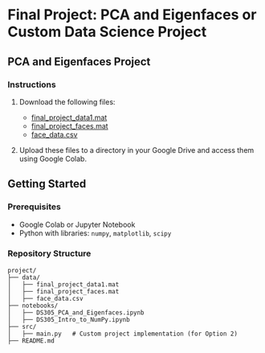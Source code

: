 # Final Project: PCA and Eigenfaces or Custom Data Science Project

## PCA and Eigenfaces Project

### Instructions
1. Download the following files:
   - [final_project_data1.mat](final_project_data1.mat)
   - [final_project_faces.mat](final_project_faces.mat)
   - [face_data.csv](face_data.csv)

2. Upload these files to a directory in your Google Drive and access them using Google Colab.

## Getting Started

### Prerequisites
- Google Colab or Jupyter Notebook
- Python with libraries: `numpy`, `matplotlib`, `scipy`

### Repository Structure
```
project/
├── data/
│   ├── final_project_data1.mat
│   ├── final_project_faces.mat
│   ├── face_data.csv
├── notebooks/
│   ├── DS305_PCA_and_Eigenfaces.ipynb
│   ├── DS305_Intro_to_NumPy.ipynb
├── src/
│   ├── main.py   # Custom project implementation (for Option 2)
├── README.md
```
